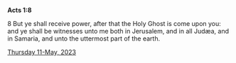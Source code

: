 **Acts 1:8**

8 But ye shall receive power, after that the Holy Ghost is come upon you: and ye shall be witnesses unto me both in Jerusalem, and in all Judæa, and in Samaria, and unto the uttermost part of the earth.

[Thursday 11-May, 2023](https://t.me/s/daily_scripture)
